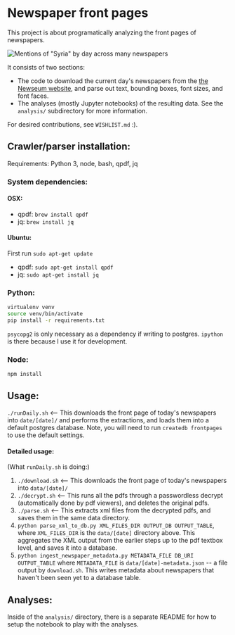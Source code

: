 # Newspaper front pages

This project is about programatically analyzing the front pages of newspapers. 

![Mentions of "Syria" by day across many newspapers](analysis/static/syria_mentions.png)

It consists of two sections:

* The code to download the current day's newspapers from the [the Newseum website](newseum.org/todaysfrontpages/), and parse out text, bounding boxes, font sizes, and font faces. 
* The analyses (mostly Jupyter notebooks) of the resulting data. See the `analysis/` subdirectory for more information.

For desired contributions, see `WISHLIST.md` :).

## Crawler/parser installation:
Requirements: Python 3, node, bash, qpdf, jq

### System dependencies:

#### OSX:

* qpdf: `brew install qpdf`
* jq: `brew install jq`

#### Ubuntu:

First run `sudo apt-get update`

* qpdf: `sudo apt-get install qpdf`
* jq: `sudo apt-get install jq`

### Python:
```bash
virtualenv venv
source venv/bin/activate
pip install -r requirements.txt
```

`psycopg2` is only necessary as a dependency if writing to postgres.
`ipython` is there because I use it for development.

### Node:
`npm install`

## Usage:
`./runDaily.sh` <-- This downloads the front page of today's newspapers into `date/[date]/` and performs the extractions, and loads them into a default postgres database. Note, you will need to run `createdb frontpages` to use the default settings.

#### Detailed usage:
(What `runDaily.sh` is doing:)
1. `./download.sh` <-- This downloads the front page of today's newspapers into `data/[date]/`
2. `./decrypt.sh` <-- This runs all the pdfs through a passwordless decrypt (automatically done by pdf viewers), and deletes the original pdfs.
3. `./parse.sh` <-- This extracts xml files from the decrypted pdfs, and saves them in the same data directory.
4. `python parse_xml_to_db.py XML_FILES_DIR OUTPUT_DB OUTPUT_TABLE`, where `XML_FILES_DIR` is the `data/[date]` directory above. This aggregates the XML output from the earlier steps up to the pdf textbox level, and saves it into a database. 
5. `python ingest_newspaper_metadata.py METADATA_FILE DB_URI OUTPUT_TABLE` where `METADATA_FILE` is `data/[date]-metadata.json` -- a file output by `download.sh`. This writes metadata about newspapers that haven't been seen yet to a database table.

## Analyses:
Inside of the `analysis/` directory, there is a separate README for how to setup the notebook to play with the analyses.
